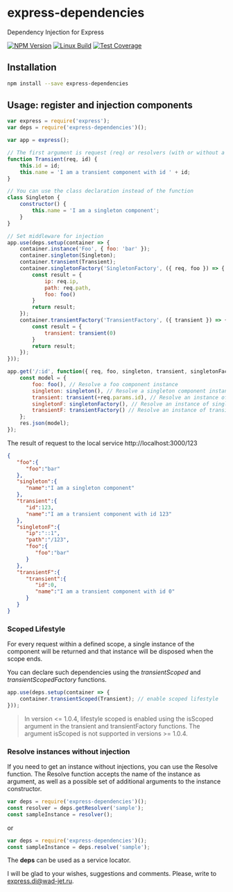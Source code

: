 # express-dependencies

Dependency Injection for Express

[![NPM Version][npm-image]][npm-url]
[![Linux Build][travis-image]][travis-url]
[![Test Coverage][coveralls-image]][coveralls-url]

## Installation

```sh
npm install --save express-dependencies
```

## Usage: register and injection components

```js
var express = require('express');
var deps = require('express-dependencies')();

var app = express();

// The first argument is request (req) or resolvers (with or without a request), for example: Transient({ foo, singleton, req }, id) {
function Transient(req, id) {
    this.id = id;
    this.name = 'I am a transient component with id ' + id;
}

// You can use the class declaration instead of the function
class Singleton {
    constructor() {
        this.name = 'I am a singleton component';
    }
}

// Set middleware for injection
app.use(deps.setup(container => {
    container.instance('Foo', { foo: 'bar' });
    container.singleton(Singleton);
    container.transient(Transient);
    container.singletonFactory('SingletonFactory', ({ req, foo }) => {
        const result = {
            ip: req.ip,
            path: req.path,
            foo: foo()
        }
        return result;
    });
    container.transientFactory('TransientFactory', ({ transient }) => {
        const result = {
            transient: transient(0)
        }
        return result;
    });
}));

app.get('/:id', function({ req, foo, singleton, transient, singletonFactory, transientFactory }, res, next) {
    const model = {
        foo: foo(), // Resolve a foo component instance
        singleton: singleton(), // Resolve a singleton component instance
        transient: transient(+req.params.id), // Resolve an instance of transient component with id
        singletonF: singletonFactory(), // Resolve an instance of singleton component created using a factory
        transientF: transientFactory() // Resolve an instance of transient component created using a factory
    };
    res.json(model);
});

```

The result of request to the local service http://localhost:3000/123

```json
{
   "foo":{
      "foo":"bar"
   },
   "singleton":{
      "name":"I am a singleton component"
   },
   "transient":{
      "id":123,
      "name":"I am a transient component with id 123"
   },
   "singletonF":{
      "ip":"::1",
      "path":"/123",
      "foo":{
         "foo":"bar"
      }
   },
   "transientF":{
      "transient":{
         "id":0,
         "name":"I am a transient component with id 0"
      }
   }
}
```

### Scoped Lifestyle

For every request within a defined scope, a single instance of the component will be returned and that instance will be disposed when the scope ends.

You can declare such dependencies using the *transientScoped* and *transientScopedFactory* functions.

```js
app.use(deps.setup(container => {
    container.transientScoped(Transient); // enable scoped lifestyle
}));
```

> In version <= 1.0.4, lifestyle scoped is enabled using the isScoped argument in the transient and transientFactory functions.
> The argument isScoped is not supported in versions >= 1.0.4.

### Resolve instances without injection

If you need to get an instance without injections, you can use the Resolve function. The Resolve function accepts the name of the instance as argument, as well as a possible set of additional arguments to the instance constructor.

```js
var deps = require('express-dependencies')();
const resolver = deps.getResolver('sample');
const sampleInstance = resolver();
```

or

```js
var deps = require('express-dependencies')();
const sampleInstance = deps.resolve('sample');
```

The **deps** can be used as a service locator.

I will be glad to your wishes, suggestions and comments. Please, write to <express.di@wad-jet.ru>.

[npm-image]: https://img.shields.io/npm/v/express-dependencies.svg
[npm-url]: https://npmjs.org/package/express-dependencies
[travis-image]: https://img.shields.io/travis/wad-jet/express-dependencies/master.svg?label=linux
[travis-url]: https://travis-ci.org/wad-jet/express-dependencies
[coveralls-image]: https://img.shields.io/coveralls/wad-jet/express-dependencies/master.svg
[coveralls-url]: https://coveralls.io/r/wad-jet/express-dependencies?branch=master
